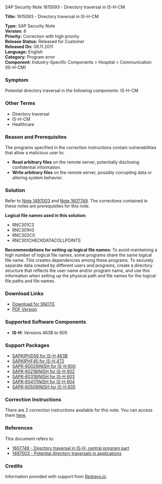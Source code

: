 SAP Security Note 1615093 - Directory traversal in IS-H-CM

**Title:** 1615093 - Directory traversal in IS-H-CM

**Type:** SAP Security Note  
**Version:** 6  
**Priority:** Correction with high priority  
**Release Status:** Released for Customer  
**Released On:** 08.11.2011  
**Language:** English  
**Category:** Program error  
**Component:** Industry-Specific Components > Hospital > Communication (IS-H-CM)

### Symptom
Potential directory traversal in the following components: IS-H-CM

### Other Terms
- Directory traversal
- IS-H-CM
- Healthcare

### Reason and Prerequisites
The programs specified in the correction instructions contain vulnerabilities that allow a malicious user to:
- **Read arbitrary files** on the remote server, potentially disclosing confidential information.
- **Write arbitrary files** on the remote server, possibly corrupting data or altering system behavior.

### Solution
Refer to [Note 1497003](https://me.sap.com/notes/1497003) and [Note 1607749](https://me.sap.com/notes/1607749). The corrections contained in these notes are prerequisites for this note.

**Logical file names used in this solution:**
- RNC301C3
- RNC301H3
- RNC302C0
- RNC301CHECKDATACOLLPOINTS

**Recommendations for setting up logical file names:**
To avoid maintaining a high number of logical file names, some programs share the same logical file name. This creates dependencies among these programs. To securely separate data created by different users and programs, create a directory structure that reflects the user name and/or program name, and use this information when setting up the physical path and file names for the logical file paths and file names.

### Download Links
- [Download for SNOTE](https://notesdownloads.sap.com/note/0040000009590422017)
- [PDF Version](https://me.sap.com/sap/support/sfm/notes/print/0001615093?language=en-US&token=E6128ED7C805409C17AE29270D21E516)

### Supported Software Components
- **IS-H**: Versions 463B to 605

### Support Packages
- [SAPKIPHD59 for IS-H 463B](https://me.sap.com/supportpackage/SAPKIPHD59)
- [SAPKIPHF45 for IS-H 472](https://me.sap.com/supportpackage/SAPKIPHF45)
- [SAPK-60029INISH for IS-H 600](https://me.sap.com/supportpackage/SAPK-60029INISH)
- [SAPK-60218INISH for IS-H 602](https://me.sap.com/supportpackage/SAPK-60218INISH)
- [SAPK-60318INISH for IS-H 603](https://me.sap.com/supportpackage/SAPK-60318INISH)
- [SAPK-60417INISH for IS-H 604](https://me.sap.com/supportpackage/SAPK-60417INISH)
- [SAPK-60509INISH for IS-H 605](https://me.sap.com/supportpackage/SAPK-60509INISH)

### Correction Instructions
There are 2 correction instructions available for this note. You can access them [here](https://me.sap.com/corrins/0001615093/6).

### References
This document refers to:
- [1607749 - Directory traversal in IS-H, central program part](https://me.sap.com/notes/1607749)
- [1497003 - Potential directory traversals in applications](https://me.sap.com/notes/1497003)

### Credits
Information provided with support from [Redrays.io](https://redrays.io).